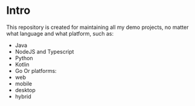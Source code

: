 # Intro
This repository is created for maintaining all my demo projects, no matter what language and what platform, such as:
- Java
- NodeJS and Typescript
- Python
- Kotlin
- Go
Or platforms:
- web
- mobile
- desktop
- hybrid